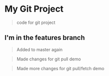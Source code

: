 # My Git Project

> code for git project

## I'm in the features branch

> Added to master again

> Made changes for git pull demo

> Made more changes for git pull/fetch demo
